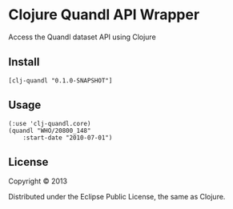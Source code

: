 # Clojure Quandl API Wrapper

Access the Quandl dataset API using Clojure

## Install

    [clj-quandl "0.1.0-SNAPSHOT"]

## Usage

    (:use 'clj-quandl.core)
    (quandl "WHO/20800_148"
        :start-date "2010-07-01")

## License

Copyright © 2013

Distributed under the Eclipse Public License, the same as Clojure.
